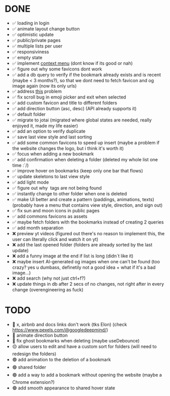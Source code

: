 # DONE

- ✅  loading in login
- ✅  animate layout change button
- ✅  optimistic update
- ✅  public/private pages
- ✅  multiple lists per user
- ✅  responsiviness
- ✅  empty state
- ✅  implement [context menu](https://www.radix-ui.com/primitives/docs/components/context-menu) (dont know if its good or nah)
- ✅  figure out why some favicons dont work
- ✅  add a db query to verify if the bookmark already exists and is recent (maybe < 3 months?), so that we dont need to fetch favicon and og image again (now its only urls)
- ✅  address [this](https://nextjs.org/docs/messages/api-routes-response-size-limit) problem
- ✅  fix scroll bug in emoji picker and exit when selected
- ✅  add custom favicon and title to different folders
- ✅  add direction button (asc, desc) (API already supports it)
- ✅  default folder
- ✅  migrate to jotai (migrated where global states are needed, really enjoyed it, made my life easier)  
- ✅  add an option to verify duplicate
- ✅  save last view style and last sorting
- ✅  add some common favicons to speed up insert (maybe a problem if the website changes the logo, but i think it's worth it) 
- ✅  focus when adding a new bookmark
- ✅  add confirmation when deleting a folder (deleted my whole list one time :´/)
- ✅  improve hover on bookmarks (keep only one bar that flows)
- ✅  update skeletons to last view style
- ✅  add light mode
- ✅  figure out why <img> tags are not being found
- ✅  instantly change to other folder when one is deleted
- ✅  make UI better and create a pattern (paddings, animations, texts) (probably have a menu that contains view style, direction, and sign out)
- ✅  fix sun and moon icons in public pages
- ✅  add commons favicons as assets
- ✅  maybe fetch folders with the bookmarks instead of creating 2 queries
- ✅  add month separation
- ❌  preview yt videos (figured out there's no reason to implement this, the user can literally click and watch it on yt)
- ❌  add the last opened folder (folders are already sorted by the last update)
- ❌  add a funny image at the end if list is long (didn´t like it)
- ❌  maybe insert AI-generated og images when one can't be found (too crazy? yes u dumbass, definetily not a good idea + what if it's a bad image...)
- ❌  add search (why not just ctrl+f?)
- ❌  update things in db after 2 secs of no changes, not right after in every change (overengineering as fuck)

# TODO

- 🔴  x, airbnb and docs links don't work (tks Elon) (check https://www.pexels.com/@googledeepmind/)
- 🔴  animate direction button
- 🔴  fix ghost bookmarks when deleting (maybe useDebounce)
- 🟡  allow users to edit and have a custom sort for folders (will need to redesign the folders)
- 🟢  add animation to the deletion of a bookmark
- 🟢  shared folder
- 🟢  add a way to add a bookmark without opening the website (maybe a Chrome extension?)
- 🟢  add smooth appearance to shared hover state
